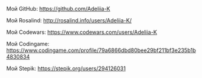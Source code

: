 Мой GitHub: https://github.com/Adeliia-K 

Мой Rosalind: http://rosalind.info/users/Adeliia-K/

Мой Codewars: https://www.codewars.com/users/Adeliia-K 

Мой Codingame: https://www.codingame.com/profile/79a6866dbd80bee29bf211bf3e235b1b4830834

Мой Stepik: https://stepik.org/users/294126031 


